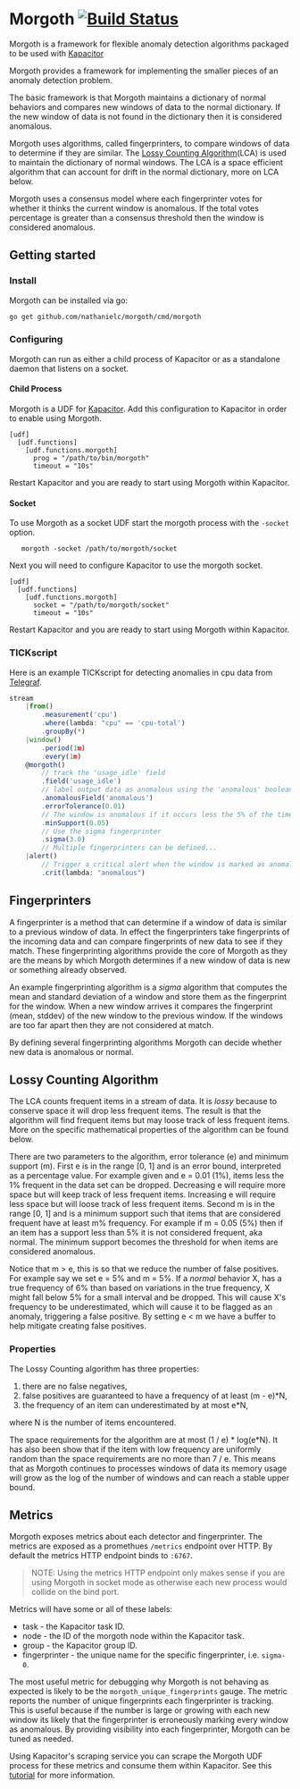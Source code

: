 
Morgoth [![Build Status](https://travis-ci.org/nathanielc/morgoth.svg?branch=master)](https://travis-ci.org/nathanielc/morgoth)
=======

Morgoth is a framework for flexible anomaly detection algorithms packaged to be used with [Kapacitor](https://github.com/influxdata/kapacitor/)

Morgoth provides a framework for implementing the smaller pieces of an anomaly detection problem.

The basic framework is that Morgoth maintains a dictionary of normal behaviors and compares new windows of data to the normal dictionary.
If the new window of data is not found in the dictionary then it is considered anomalous.

Morgoth uses algorithms, called fingerprinters, to compare windows of data to determine if they are similar.
The [Lossy Counting Algorithm](http://www.vldb.org/conf/2002/S10P03.pdf)(LCA) is used to maintain the dictionary of normal windows.
The LCA is a space efficient algorithm that can account for drift in the normal dictionary, more on LCA below.

Morgoth uses a consensus model where each fingerprinter votes for whether it thinks the current window is anomalous.
If the total votes percentage is greater than a consensus threshold then the window is considered anomalous.

## Getting started

### Install

Morgoth can be installed via go:

```sh
go get github.com/nathanielc/morgoth/cmd/morgoth
```

### Configuring

Morgoth can run as either a child process of Kapacitor or as a standalone daemon that listens on a socket.

#### Child Process

Morgoth is a UDF for [Kapacitor](https://github.com/influxdata/kapacitor).
Add this configuration to Kapacitor in order to enable using Morgoth.

```
[udf]
  [udf.functions]
    [udf.functions.morgoth]
      prog = "/path/to/bin/morgoth"
      timeout = "10s"
```

Restart Kapacitor and you are ready to start using Morgoth within Kapacitor.

#### Socket

To use Morgoth as a socket UDF start the morgoth process with the `-socket` option.

```
   morgoth -socket /path/to/morgoth/socket
```

Next you will need to configure Kapacitor to use the morgoth socket.

```
[udf]
  [udf.functions]
    [udf.functions.morgoth]
      socket = "/path/to/morgoth/socket"
      timeout = "10s"
```

Restart Kapacitor and you are ready to start using Morgoth within Kapacitor.


### TICKscript

Here is an example TICKscript for detecting anomalies in cpu data from [Telegraf](https://github.com/influxdata/telegraf).

```javascript
stream
    |from()
        .measurement('cpu')
        .where(lambda: "cpu" == 'cpu-total')
        .groupBy(*)
    |window()
        .period(1m)
        .every(1m)
    @morgoth()
        // track the 'usage_idle' field
        .field('usage_idle')
        // label output data as anomalous using the 'anomalous' boolean field.
        .anomalousField('anomalous')
        .errorTolerance(0.01)
        // The window is anomalous if it occurs less the 5% of the time.
        .minSupport(0.05)
        // Use the sigma fingerprinter
        .sigma(3.0)
        // Multiple fingerprinters can be defined...
    |alert()
        // Trigger a critical alert when the window is marked as anomalous.
        .crit(lambda: "anomalous")
```


## Fingerprinters

A fingerprinter is a method that can determine if a window of data is similar to a previous window of data.
In effect the fingerprinters take fingerprints of the incoming data and can compare fingerprints of new data to see if they match.
These fingerprinting algorithms provide the core of Morgoth as they are the means by which Morgoth determines if a new window of data is new or something already observed.

An example fingerprinting algorithm is a *sigma* algorithm that computes the mean and standard deviation of a window and store them as the fingerprint for the window.
When a new window arrives it compares the fingerprint (mean, stddev) of the new window to the previous window.
If the windows are too far apart then they are not considered at match.

By defining several fingerprinting algorithms Morgoth can decide whether new data is anomalous or normal.

## Lossy Counting Algorithm

The LCA counts frequent items in a stream of data.
It is *lossy* because to conserve space it will drop less frequent items.
The result is that the algorithm will find frequent items but may loose track of less frequent items.
More on the specific mathematical properties of the algorithm can be found below.

There are two parameters to the algorithm, error tolerance (e) and minimum support (m).
First e is in the range [0, 1] and is an error bound, interpreted as a percentage value.
For example given and e = 0.01 (1%), items less the 1% frequent in the data set can be dropped.
Decreasing e will require more space but will keep track of less frequent items.
Increasing e will require less space but will loose track of less frequent items.
Second m is in the range [0, 1] and is a minimum support such that items that are considered frequent have at least m% frequency.
For example if m = 0.05 (5%) then if an item has a support less than 5% it is not considered frequent, aka normal.
The minimum support becomes the threshold for when items are considered anomalous.

Notice that m > e, this is so that we reduce the number of false positives.
For example say we set e = 5% and m = 5%.
If a *normal* behavior X, has a true frequency of 6% than based on variations in the true frequency, X might fall below 5% for a small interval and be dropped.
This will cause X's frequency to be underestimated, which will cause it to be flagged as an anomaly, triggering a false positive.
By setting e < m we have a buffer to help mitigate creating false positives.


### Properties

The Lossy Counting algorithm has three properties:

1. there are no false negatives,
2. false positives are guaranteed to have a frequency of at least (m - e)*N,
3. the frequency of an item can underestimated by at most e*N,

where N is the number of items encountered.

The space requirements for the algorithm are at most (1 / e) * log(e*N).
It has also been show that if the item with low frequency are uniformly random than the space requirements are no more than 7 / e.
This means that as Morgoth continues to processes windows of data its memory usage will grow as the log of the number of windows and can reach a stable upper bound.

## Metrics

Morgoth exposes metrics about each detector and fingerprinter.
The metrics are exposed as a promethues `/metrics` endpoint over HTTP.
By default the metrics HTTP endpoint binds to `:6767`.

>NOTE: Using the metrics HTTP endpoint only makes sense if you are using Morgoth in socket mode as otherwise each new process would collide on the bind port.

Metrics will have some or all of these labels:

* task - the Kapacitor task ID.
* node - the ID of the morgoth node within the Kapacitor task.
* group - the Kapacitor group ID.
* fingerprinter - the unique name for the specific fingerprinter, i.e. `sigma-0`.


The most useful metric for debugging why Morgoth is not behaving as expected is likely to be the `morgoth_unique_fingerprints` gauge.
The metric reports the number of unique fingerprints each fingerprinter is tracking.
This is useful because if the number is large or growing with each new window its likely that the fingerprinter is erroneously marking every window as anomalous.
By providing visibility into each fingerprinter, Morgoth can be tuned as needed.

Using Kapacitor's scraping service you can scrape the Morgoth UDF process for these metrics and consume them within Kapacitor.
See this [tutorial](https://docs.influxdata.com/kapacitor/latest/pull_metrics/scraping-and-discovery/) for more information.

